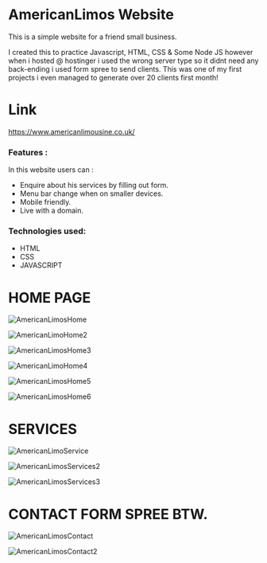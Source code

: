 # AmericanLimos Website
This is a simple website for a friend small business.

I created this to practice Javascript, HTML, CSS & Some Node JS however when i hosted @ hostinger i used the wrong server type so it didnt need any back-ending i used form spree to send clients. This was one of my first projects i even managed to generate over 20 clients first month!

# Link
https://www.americanlimousine.co.uk/

### Features :
In this website users can :
<ul>
<li>Enquire about his services by filling out form.</li>
<li>Menu bar change when on smaller devices.</li>
<li>Mobile friendly.</li>
<li>Live with a domain.</li>
</ul>

### Technologies used:
<ul>
<li>HTML</li>
<li>CSS</li>
<li>JAVASCRIPT</li>
</ul>


# HOME PAGE

![AmericanLimosHome](https://user-images.githubusercontent.com/125647977/236072590-a1a5d4b0-10c3-4696-9c81-5d54eef5b9f4.png)

![AmericanLimoHome2](https://user-images.githubusercontent.com/125647977/236072609-89087858-bf07-4318-83fd-5e0868096f18.png)

![AmericanLimosHome3](https://user-images.githubusercontent.com/125647977/236073689-407cced2-ddfb-4c6e-8815-0be24f2270d8.png)

![AmericanLimoHome4](https://user-images.githubusercontent.com/125647977/236073726-73b089ef-20f8-40cb-aac7-7c073a63fcf1.png)

![AmericanLimosHome5](https://user-images.githubusercontent.com/125647977/236073761-fb0dbdb8-426c-49d2-98f4-4ea1f113ed17.png)

![AmericanLimosHome6](https://user-images.githubusercontent.com/125647977/236073788-80c54e28-ff64-4f18-8858-4b5c33bdb913.png)

# SERVICES

![AmericanLimoService](https://user-images.githubusercontent.com/125647977/236075061-f65af4b9-a78a-4ead-93a0-de45b765aa22.png)

![AmericanLimosServices2](https://user-images.githubusercontent.com/125647977/236075076-5bdb5816-3ba9-4440-8197-c03e59df596c.png)

![AmericanLimosServices3](https://user-images.githubusercontent.com/125647977/236075082-987859b4-5d2f-41bc-9fcd-23bb2c3ba802.png)

# CONTACT FORM SPREE BTW.

![AmericanLimosContact](https://user-images.githubusercontent.com/125647977/236075362-7f8c339c-c80e-4438-9cb1-e86dc531c1e0.png)

![AmericanLimosContact2](https://user-images.githubusercontent.com/125647977/236075381-c580662d-f269-422b-b5d7-f187bf89a989.png)



